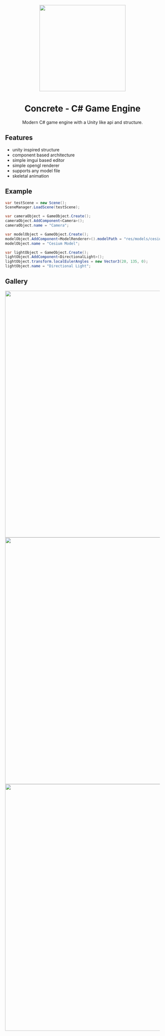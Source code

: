 <p align="center"><img width="280" src="https://github.com/user-attachments/assets/8d48776d-a0bb-4034-b0ba-fce5f923044f"></p>

<h1 align="center">Concrete - C# Game Engine</h1>

<p align="center">Modern C# game engine with a Unity like api and structure.</p>

## Features

- unity inspired structure
- component based architecture
- simple imgui based editor
- simple opengl renderer
- supports any model file
- skeletal animation

## Example
```csharp
var testScene = new Scene();
SceneManager.LoadScene(testScene);

var cameraObject = GameObject.Create();
cameraObject.AddComponent<Camera>();
cameraObject.name = "Camera";

var modelObject = GameObject.Create();
modelObject.AddComponent<ModelRenderer>().modelPath = "res/models/cesium.glb";
modelObject.name = "Cesium Model";

var lightObject = GameObject.Create();
lightObject.AddComponent<DirectionalLight>();
lightObject.transform.localEulerAngles = new Vector3(20, 135, 0);
lightObject.name = "Directional Light";
```

## Gallery
<img src="https://github.com/user-attachments/assets/8a026e3f-5bf2-4f8d-b691-8d16b5d475fe" width="800"/>
<img src="https://github.com/user-attachments/assets/43502d68-cab4-4b07-a745-cc4643c0a764" width="800"/>
<img src="https://github.com/user-attachments/assets/27b4653a-58cc-441a-a272-9b4cd1bc7700" width="800"/>
